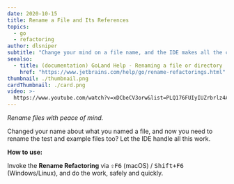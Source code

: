 ```yaml
---
date: 2020-10-15
title: Rename a File and Its References
topics:
  - go
  - refactoring
author: dlsniper
subtitle: "Change your mind on a file name, and the IDE makes all the changes for you."
seealso:
  - title: (documentation) GoLand Help - Renaming a file or directory
    href: "https://www.jetbrains.com/help/go/rename-refactorings.html"
thumbnail: ./thumbnail.png
cardThumbnail: ./card.png
video: >-
  https://www.youtube.com/watch?v=xDCbeCV3orw&list=PLQ176FUIyIUZrbrlz4AY1V8VzBJKZyVlW&index=102
---
```


_Rename files with peace of mind._

Changed your name about what you named a file, and now you need to rename the test and example files too? Let the IDE handle all this work.

**How to use:**

Invoke the **Rename Refactoring** via <kbd>⇧F6</kbd> (macOS) / <kbd>Shift+F6</kbd> (Windows/Linux), and do the work, safely and quickly.
